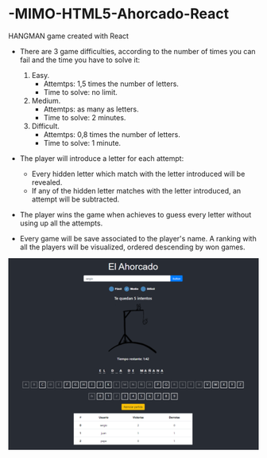 # -MIMO-HTML5-Ahorcado-React

HANGMAN game created with React

- There are 3 game difficulties, according to the number of times you can fail and the time you have to solve it:
	1. Easy.
        * Attemtps: 1,5 times the number of letters.
        * Time to solve: no limit.
	2. Medium.
        * Attemtps: as many as letters.
        * Time to solve: 2 minutes.
	3. Difficult.
        * Attemtps: 0,8 times the number of letters.
        * Time to solve: 1 minute.

- The player will introduce a letter for each attempt:
    * Every hidden letter which match with the letter introduced will be revealed.
    * If any of the hidden letter matches with the letter introduced, an attempt will be subtracted.

- The player wins the game when achieves to guess every letter without using up all the attempts.

- Every game will be save associated to the player's name. A ranking with all the players will be visualized, ordered descending by won games.


![alt text](./ahorcado/src/assets/images/image.png)